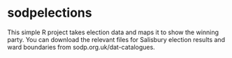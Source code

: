 # sodpelections

This simple R project takes election data and maps it to show the winning party. You can download the relevant files for Salisbury election results and ward boundaries from sodp.org.uk/dat-catalogues.
